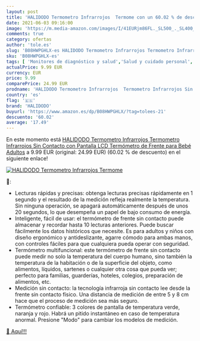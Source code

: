 ```yaml
---
layout: post
title: 'HALIDODO Termometro Infrarrojos  Termome con un 60.02 % de descuento'
date: 2021-06-03 09:16:00
image: 'https://m.media-amazon.com/images/I/41EURjm86FL._SL500_._SL400_.jpg'
comments: true
category: ofertas
author: 'tole.es'
slug: 'B08HWPGHLX-es HALIDODO Termometro Infrarrojos Termometro Infrarrojos Sin...'
sku: 'B08HWPGHLX-es'
tags: [ 'Monitores de diagnóstico y salud','Salud y cuidado personal','Suministros y equipamiento médico','Termómetros de frente','Termómetros médicos','Termómetros y accesorios','bebé','halidodo', ]
actualPrice: 9.99 EUR
currency: EUR
price: 9.99
comparePrice: 24.99 EUR
prodname: 'HALIDODO Termometro Infrarrojos  Termometro Infrarrojos Sin Contacto con Pantalla LCD  Termómetro de Frente para Bebé  Adultos'
country: 'es'
flag: '🇪🇸'
brand: 'HALIDODO'
buyurl: 'https://www.amazon.es/dp/B08HWPGHLX/?tag=tolees-21'
descuento: '60.02'
average: '17.49'
---
```


En este momento está [HALIDODO Termometro Infrarrojos  Termometro Infrarrojos Sin Contacto con Pantalla LCD  Termómetro de Frente para Bebé  Adultos](https://www.amazon.es/dp/B08HWPGHLX/?tag=tolees-21) a 9.99 EUR (original: 24.99 EUR) (60.02 %  de descuento) en el siguiente enlace!

[![HALIDODO Termometro Infrarrojos  Termome](https://m.media-amazon.com/images/I/41EURjm86FL._SL500_._SL400_.jpg)](https://www.amazon.es/dp/B08HWPGHLX/?tag=tolees-21)

🔎:

- Lecturas rápidas y precisas: obtenga lecturas precisas rápidamente en 1 segundo y el resultado de la medición refleja realmente la temperatura. Sin ninguna operación, se apagará automáticamente después de unos 20 segundos, lo que desempeña un papel de bajo consumo de energía.
- Inteligente, fácil de usar: el termómetro de frente sin contacto puede almacenar y recordar hasta 10 lecturas anteriores. Puede buscar fácilmente los datos históricos que necesite. Es para adultos y niños con diseño ergonómico y antideslizante, agarre cómodo para ambas manos, con controles fáciles para que cualquiera pueda operar con seguridad.
- Termómetro multifuncional: este termómetro de frente sin contacto puede medir no solo la temperatura del cuerpo humano, sino también la temperatura de la habitación o de la superficie del objeto, como alimentos, líquidos, sartenes o cualquier otra cosa que pueda ver; perfecto para familias, guarderías, hoteles, colegios, preparación de alimentos, etc.
- Medición sin contacto: la tecnología infrarroja sin contacto lee desde la frente sin contacto físico. Una distancia de medición de entre 5 y 8 cm hace que el proceso de medición sea más seguro.
- Termómetro confiable: 3 colores de pantalla de temperatura verde, naranja y rojo. Habrá un pitido instantáneo en caso de temperatura anormal. Presione "Modo" para cambiar los modelos de medición.

[🛒 Aquí!!!](https://www.amazon.es/dp/B08HWPGHLX/?tag=tolees-21)
